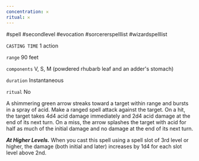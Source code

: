 ```yaml
---
concentration: 𐄂
ritual: 𐄂
---
```

#spell #secondlevel #evocation #sorcererspelllist #wizardspelllist

`CASTING TIME`
1 action

`range`
90 feet

`components`
V, S, M (powdered rhubarb leaf and an adder's stomach)

`duration`
Instantaneous

`ritual`
No

A shimmering green arrow streaks toward a target within range and bursts in a spray of acid. Make a ranged spell attack against the target. On a hit, the target takes 4d4 acid damage immediately and 2d4 acid damage at the end of its next turn. On a miss, the arrow splashes the target with acid for half as much of the initial damage and no damage at the end of its next turn.

**_At Higher Levels._** When you cast this spell using a spell slot of 3rd level or higher, the damage (both initial and later) increases by 1d4 for each slot level above 2nd.